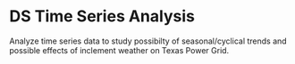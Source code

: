 # DS Time Series Analysis

Analyze time series data to study possibilty of seasonal/cyclical trends and possible effects of inclement weather on Texas Power Grid.
